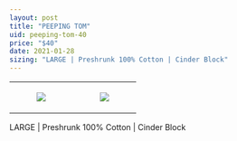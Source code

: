 ```yaml
---
layout: post
title: "PEEPING TOM"
uid: peeping-tom-40
price: "$40"
date: 2021-01-28
sizing: "LARGE | Preshrunk 100% Cotton | Cinder Block"
---
```




<table style="width:100%;"><tr><td style="vertical-align:top;">
      <figure class="tmblr-full" data-orig-height="2048" data-orig-width="1365" data-orig-src="https://concertshirts.netlify.app/shirts/0358/0358-01.jpg"><img src="https://64.media.tumblr.com/26e2028861134ec55038731eff8d5836/622bd2deb5fdfff5-ee/s540x810/e823b0482048a87bc3aaa34e09e618ec5d4a55de.jpg" data-orig-height="2048" data-orig-width="1365" data-orig-src="https://concertshirts.netlify.app/shirts/0358/0358-01.jpg"/></figure></td>
    <td style="vertical-align:top;">
      <figure class="tmblr-full" data-orig-height="2048" data-orig-width="1365" data-orig-src="https://concertshirts.netlify.app/shirts/0358/0358-02.jpg"><img src="https://64.media.tumblr.com/5a2c718572259adaf33db7e0c679362f/622bd2deb5fdfff5-36/s540x810/498045966fa86c2ab1b8b66c484f823805adfc4b.jpg" data-orig-height="2048" data-orig-width="1365" data-orig-src="https://concertshirts.netlify.app/shirts/0358/0358-02.jpg"/></figure></td>
  </tr></table><p>
  LARGE | Preshrunk 100% Cotton | Cinder Block
</p>
